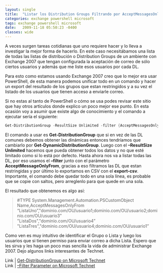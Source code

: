 ```yaml
---
layout: single
title:  "Listar los Distribution Groups Filtrando por AcceptMessagesOnlyFrom"
categories: exchange powershell microsoft
tags: exchange powershell microsoft
date:   2009-11-18 05:50:23 -0400
classes: wide
---
```

A veces surgen tareas cotidianas que uno requiere hacer y lo lleva a investigar la mejor forma de hacerlo. En este caso necesitábamos una lista de todas las listas de distribución o Distribution Groups de un ambiente con Exchange 2007 que tengan configurada la aceptación de correo de sólo ciertos usuarios y además que me liste esos usuarios por cada DL.  
  
Para esto como estamos usando Exchange 2007 creo que lo mejor era usar PowerShell, de esta manera podemos unificar todo en un comando y hacer un export del resultado de los grupos que estan restringidos y a su vez el listado de los usuarios que tienen acceso a enviarle correo.  
  
Si no estas al tanto de PowerShell o cómo se usa podes revisar este sitio que hay otros artículos donde explico un poco mejor ese punto. En esta ocasión voy a asumir que existe algo de conocimiento y el comando a ejecutar sería el siguiente:

```powershell
Get-DistributionGroup -ResultSize Unlimited -filter {AcceptMessagesOnlyFrom –ne $null} | select-object Name,@{Name="AcceptMessagesOnlyFrom";Expression={[string]::join(";",$_.AcceptMessagesOnlyFrom)}} | export-csv c:\\acceptmessages.csv
```

El comando a usar es **Get-DistributionGroup** que si en vez de las DL comunes debemos obtener las dinámicas entonces tendríamos que cambiarlo por **Get-DynamicDistributionGroup**. Luego con el **–ResultSize Unlimited** hacemos que pueda obtener todos los datos y no que esté limitado como si lo está por defecto. Hasta ahora nos va a listar todas las DL, por eso usamos el **–filter** junto con el parámetro **AcceptMessageOnlyFrom**, gracias a eso filtramos las DL que estan restringidas y por último lo exportamos en CSV con el **export-csv**. Importante, el comando debe quedar todo en una sola línea, es probable que se copie con saltos, pero arreglenlo para que quede en una sola.

El resultado que obtenemos es algo así:

> #TYPE System.Management.Automation.PSCustomObject  
> Name,AcceptMessagesOnlyFrom  
> “ListaUno”,"dominio.com/OU/usuario1;dominio.com/OU/usuario2;dominio.com/OU/usuario3”  
> "ListaDos","dominio.com/OU/usuario4”  
> "ListaTres","dominio.com/OU/usuario4;dominio.com/OU/usuario1”

Como ven es muy intuitivo de identificar el Grupo o Lista y luego los usuarios que si tienen permiso para enviar correo a dicha Lista. Espero que les sirva y les haga un poco mas sencilla la vida de administrar Exchange 2007. Dejo algunos links interesantes de Technet.

Link | [Get-DistributionGroup on Microsoft Technet](http://technet.microsoft.com/en-us/library/bb124755.aspx)  
Link | [–Filter Parameter on Microsoft Technet](http://technet.microsoft.com/en-us/library/bb430744.aspx)